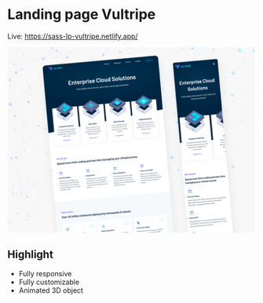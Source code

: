 # Landing page Vultripe

Live: https://sass-lp-vultripe.netlify.app/

![preview](img/sass-lp-vultripe.jpg)

## Highlight

- Fully responsive
- Fully customizable
- Animated 3D object
